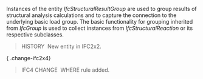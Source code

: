 Instances of the entity _IfcStructuralResultGroup_ are used to group results of structural analysis calculations and to capture the connection to the underlying basic load group. The basic functionality for grouping inherited from _IfcGroup_ is used to collect instances from _IfcStructuralReaction_ or its respective subclasses.

> HISTORY&nbsp; New entity in IFC2x2.

{ .change-ifc2x4}
> IFC4 CHANGE&nbsp; WHERE rule added.
